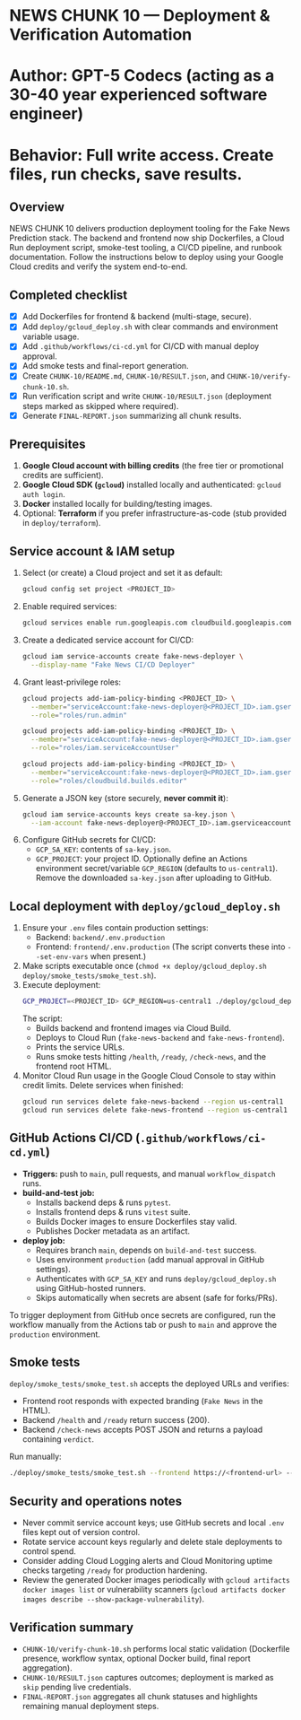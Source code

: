 # NEWS CHUNK 10 — Deployment & Verification Automation
# Author: GPT-5 Codecs (acting as a 30-40 year experienced software engineer)
# Behavior: Full write access. Create files, run checks, save results.

## Overview
NEWS CHUNK 10 delivers production deployment tooling for the Fake News Prediction stack. The backend and frontend now ship Dockerfiles, a Cloud Run deployment script, smoke-test tooling, a CI/CD pipeline, and runbook documentation. Follow the instructions below to deploy using your Google Cloud credits and verify the system end-to-end.

## Completed checklist
- [x] Add Dockerfiles for frontend & backend (multi-stage, secure).
- [x] Add `deploy/gcloud_deploy.sh` with clear commands and environment variable usage.
- [x] Add `.github/workflows/ci-cd.yml` for CI/CD with manual deploy approval.
- [x] Add smoke tests and final-report generation.
- [x] Create `CHUNK-10/README.md`, `CHUNK-10/RESULT.json`, and `CHUNK-10/verify-chunk-10.sh`.
- [x] Run verification script and write `CHUNK-10/RESULT.json` (deployment steps marked as skipped where required).
- [x] Generate `FINAL-REPORT.json` summarizing all chunk results.

## Prerequisites
1. **Google Cloud account with billing credits** (the free tier or promotional credits are sufficient).
2. **Google Cloud SDK (`gcloud`)** installed locally and authenticated: `gcloud auth login`.
3. **Docker** installed locally for building/testing images.
4. Optional: **Terraform** if you prefer infrastructure-as-code (stub provided in `deploy/terraform`).

## Service account & IAM setup
1. Select (or create) a Cloud project and set it as default:
   ```bash
   gcloud config set project <PROJECT_ID>
   ```
2. Enable required services:
   ```bash
   gcloud services enable run.googleapis.com cloudbuild.googleapis.com artifactregistry.googleapis.com
   ```
3. Create a dedicated service account for CI/CD:
   ```bash
   gcloud iam service-accounts create fake-news-deployer \
     --display-name "Fake News CI/CD Deployer"
   ```
4. Grant least-privilege roles:
   ```bash
   gcloud projects add-iam-policy-binding <PROJECT_ID> \
     --member="serviceAccount:fake-news-deployer@<PROJECT_ID>.iam.gserviceaccount.com" \
     --role="roles/run.admin"

   gcloud projects add-iam-policy-binding <PROJECT_ID> \
     --member="serviceAccount:fake-news-deployer@<PROJECT_ID>.iam.gserviceaccount.com" \
     --role="roles/iam.serviceAccountUser"

   gcloud projects add-iam-policy-binding <PROJECT_ID> \
     --member="serviceAccount:fake-news-deployer@<PROJECT_ID>.iam.gserviceaccount.com" \
     --role="roles/cloudbuild.builds.editor"
   ```
5. Generate a JSON key (store securely, **never commit it**):
   ```bash
   gcloud iam service-accounts keys create sa-key.json \
     --iam-account fake-news-deployer@<PROJECT_ID>.iam.gserviceaccount.com
   ```
6. Configure GitHub secrets for CI/CD:
   - `GCP_SA_KEY`: contents of `sa-key.json`.
   - `GCP_PROJECT`: your project ID.
   Optionally define an Actions environment secret/variable `GCP_REGION` (defaults to `us-central1`).
   Remove the downloaded `sa-key.json` after uploading to GitHub.

## Local deployment with `deploy/gcloud_deploy.sh`
1. Ensure your `.env` files contain production settings:
   - Backend: `backend/.env.production`
   - Frontend: `frontend/.env.production`
   (The script converts these into `--set-env-vars` when present.)
2. Make scripts executable once (`chmod +x deploy/gcloud_deploy.sh deploy/smoke_tests/smoke_test.sh`).
3. Execute deployment:
   ```bash
   GCP_PROJECT=<PROJECT_ID> GCP_REGION=us-central1 ./deploy/gcloud_deploy.sh
   ```
   The script:
   - Builds backend and frontend images via Cloud Build.
   - Deploys to Cloud Run (`fake-news-backend` and `fake-news-frontend`).
   - Prints the service URLs.
   - Runs smoke tests hitting `/health`, `/ready`, `/check-news`, and the frontend root HTML.
4. Monitor Cloud Run usage in the Google Cloud Console to stay within credit limits. Delete services when finished:
   ```bash
   gcloud run services delete fake-news-backend --region us-central1
   gcloud run services delete fake-news-frontend --region us-central1
   ```

## GitHub Actions CI/CD (`.github/workflows/ci-cd.yml`)
- **Triggers:** push to `main`, pull requests, and manual `workflow_dispatch` runs.
- **build-and-test job:**
  - Installs backend deps & runs `pytest`.
  - Installs frontend deps & runs `vitest` suite.
  - Builds Docker images to ensure Dockerfiles stay valid.
  - Publishes Docker metadata as an artifact.
- **deploy job:**
  - Requires branch `main`, depends on `build-and-test` success.
  - Uses environment `production` (add manual approval in GitHub settings).
  - Authenticates with `GCP_SA_KEY` and runs `deploy/gcloud_deploy.sh` using GitHub-hosted runners.
  - Skips automatically when secrets are absent (safe for forks/PRs).

To trigger deployment from GitHub once secrets are configured, run the workflow manually from the Actions tab or push to `main` and approve the `production` environment.

## Smoke tests
`deploy/smoke_tests/smoke_test.sh` accepts the deployed URLs and verifies:
- Frontend root responds with expected branding (`Fake News` in the HTML).
- Backend `/health` and `/ready` return success (200).
- Backend `/check-news` accepts POST JSON and returns a payload containing `verdict`.

Run manually:
```bash
./deploy/smoke_tests/smoke_test.sh --frontend https://<frontend-url> --backend https://<backend-url>
```

## Security and operations notes
- Never commit service account keys; use GitHub secrets and local `.env` files kept out of version control.
- Rotate service account keys regularly and delete stale deployments to control spend.
- Consider adding Cloud Logging alerts and Cloud Monitoring uptime checks targeting `/ready` for production hardening.
- Review the generated Docker images periodically with `gcloud artifacts docker images list` or vulnerability scanners (`gcloud artifacts docker images describe --show-package-vulnerability`).

## Verification summary
- `CHUNK-10/verify-chunk-10.sh` performs local static validation (Dockerfile presence, workflow syntax, optional Docker build, final report aggregation).
- `CHUNK-10/RESULT.json` captures outcomes; deployment is marked as `skip` pending live credentials.
- `FINAL-REPORT.json` aggregates all chunk statuses and highlights remaining manual deployment steps.
